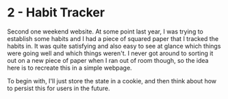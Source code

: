 # 2 - Habit Tracker

Second one weekend website. At some point last year, I was trying to establish some habits and I had a piece of squared paper that I tracked the habits in. It was quite satisfying and also easy to see at glance which things were going well and which things weren't. I never got around to sorting it out on a new piece of paper when I ran out of room though, so the idea here is to recreate this in a simple webpage.

To begin with, I'll just store the state in a cookie, and then think about how to persist this for users in the future.
